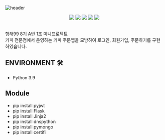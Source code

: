 ![header](https://capsule-render.vercel.app/api?type=waving&text=Spabucks&color=auto&height=200&animation=scaleIn)
<div align=center> 
<img src="https://img.shields.io/badge/Python-F7DF1E?style=for-the-badge&logo=python&logoColor=#3776AB"/></a>
<img src="https://img.shields.io/badge/Flask-000000?style=for-the-badge&logo=flask&logoColor=#3776AB"/></a>
<img src="https://img.shields.io/badge/javascript-red?style=for-the-badge&logo=javascript&logoColor=black"/></a>
<img src="https://img.shields.io/badge/HTML5-008000?style=for-the-badge&logo=HTML5&logoColor=#E34F26"/></a>
<img src="https://img.shields.io/badge/CSS3-blue?style=for-the-badge&logo=css3&logoColor=#1572B6"/></a>
</div><br>   


항해99 8기 A반 1조 미니프로젝트  
커피 전문점에서 운영하는 커피 주문앱을 모방하여 로그인, 회원가입, 주문하기를 구현하였습니다. 

## ENVIRONMENT 🛠
- Python 3.9 

## Module
- pip install pyjwt
- pip install Flask
- pip install Jinja2
- pip install dnspython
- pip install pymongo
- pip install certifi

## 
